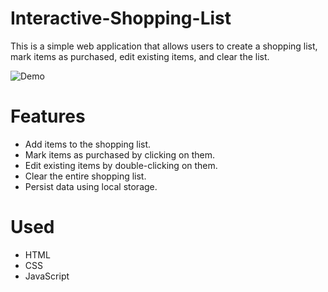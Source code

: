 # Interactive-Shopping-List

This is a simple web application that allows users to create a shopping list, mark items as purchased, edit existing items, and clear the list.

![Demo](demo.gif)

# Features

- Add items to the shopping list.
- Mark items as purchased by clicking on them.
- Edit existing items by double-clicking on them.
- Clear the entire shopping list.
- Persist data using local storage.

# Used

- HTML
- CSS
- JavaScript